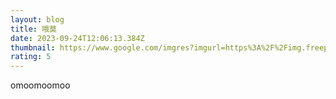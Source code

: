 ```yaml
---
layout: blog
title: 哦莫
date: 2023-09-24T12:06:13.384Z
thumbnail: https://www.google.com/imgres?imgurl=https%3A%2F%2Fimg.freepik.com%2Ffree-vector%2Fhand-painted-watercolor-pastel-sky-background_23-2148902771.jpg&tbnid=u5T6Y6tOGtvxYM&vet=12ahUKEwjK9svemsOBAxXjfqQEHczLDi8QMygAegQIARBz..i&imgrefurl=https%3A%2F%2Fwww.freepik.com%2Ffree-photos-vectors%2Fbackground&docid=bKJ3gdlWTtaNoM&w=626&h=417&q=background&ved=2ahUKEwjK9svemsOBAxXjfqQEHczLDi8QMygAegQIARBz
rating: 5
---
```

o﻿moomoomoo